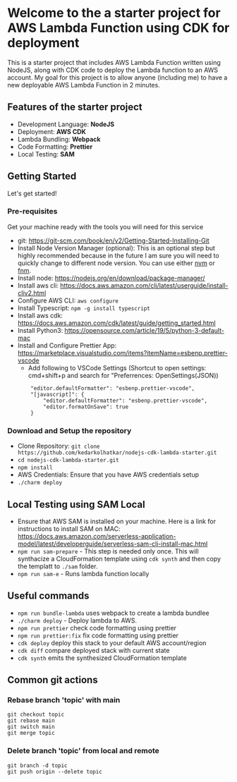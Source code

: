 # Welcome to the a starter project for AWS Lambda Function using CDK for deployment

This is a starter project that includes AWS Lambda Function written using NodeJS, along with CDK code to deploy the Lambda function to an AWS account. My goal for this project is to allow anyone (including me) to have a new deployable AWS Lambda Function in 2 minutes.

## Features of the starter project

- Development Language: **NodeJS**
- Deployment: **AWS CDK**
- Lambda Bundling: **Webpack**
- Code Formatting: **Prettier**
- Local Testing: **SAM**

## Getting Started

Let's get started!

### Pre-requisites

Get your machine ready with the tools you will need for this service

- git: https://git-scm.com/book/en/v2/Getting-Started-Installing-Git
- Install Node Version Manager (optional): This is an optional step but highly recommended because in the future I am sure you will need to quickly change to different node version.
  You can use either [nvm](https://github.com/nvm-sh/nvm) or [fnm](https://github.com/Schniz/fnm).
- Install node: https://nodejs.org/en/download/package-manager/
- Install aws cli: https://docs.aws.amazon.com/cli/latest/userguide/install-cliv2.html
- Configure AWS CLI: `aws configure`
- Install Typescript: `npm -g install typescript`
- Install aws cdk: https://docs.aws.amazon.com/cdk/latest/guide/getting_started.html
- Install Python3: https://opensource.com/article/19/5/python-3-default-mac
- Install and Configure Prettier App: https://marketplace.visualstudio.com/items?itemName=esbenp.prettier-vscode
  - Add following to VSCode Settings (Shortcut to open settings: cmd+shift+p and search for "Preferrences: OpenSettings(JSON))
  ```"editor.formatOnSave": true,
      "editor.defaultFormatter": "esbenp.prettier-vscode",
      "[javascript]": {
          "editor.defaultFormatter": "esbenp.prettier-vscode",
          "editor.formatOnSave": true
      }
  ```

### Download and Setup the repository

- Clone Repository: `git clone https://github.com/kedarkolhatkar/nodejs-cdk-lambda-starter.git`
- `cd nodejs-cdk-lambda-starter.git`
- `npm install`
- AWS Credentials: Ensure that you have AWS credentials setup
- `./charm deploy`

## Local Testing using SAM Local

- Ensure that AWS SAM is installed on your machine. Here is a link for instructions to install SAM on MAC: https://docs.aws.amazon.com/serverless-application-model/latest/developerguide/serverless-sam-cli-install-mac.html
- `npm run sam-prepare` - This step is needed only once. This will synthacize a CloudFormation template using `cdk synth` and then copy the templatt to `./sam` folder.
- `npm run sam-e` - Runs lambda function locally

## Useful commands

- `npm run bundle-lambda` uses webpack to create a lambda bundlee
- `./charm deploy` - Deploy lambda to AWS.
- `npm run prettier` check code formatting using prettier
- `npm run prettier:fix` fix code formatting using prettier
- `cdk deploy` deploy this stack to your default AWS account/region
- `cdk diff` compare deployed stack with current state
- `cdk synth` emits the synthesized CloudFormation template

## Common git actions

### Rebase branch 'topic' with main

```
git checkout topic
git rebase main
git switch main
git merge topic
```

### Delete branch 'topic' from local and remote

```
git branch -d topic
git push origin --delete topic
```
